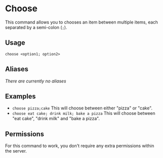 # Choose
This command allows you to chooses an item between multiple items, each separated by a semi-colon (`;`).

## Usage
`choose <option1; option2>`

## Aliases
*There are currently no aliases*

## Examples
- `choose pizza;cake` This will choose between either "pizza" or "cake".
- `choose eat cake; drink milk; bake a pizza` This will choose between "eat cake", "drink milk" and "bake a pizza".

## Permissions
For this command to work, you don't require any extra permissions within the server.